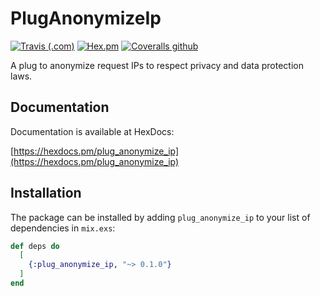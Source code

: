 # PlugAnonymizeIp

[![Travis (.com)](https://img.shields.io/travis/com/labtwentyfive/plug_anonymize_ip.svg)](https://travis-ci.com/labtwentyfive/plug_anonymize_ip) [![Hex.pm](https://img.shields.io/hexpm/v/plug_anonymize_ip.svg)](https://hex.pm/packages/plug_anonymize_ip) [![Coveralls github](https://img.shields.io/coveralls/github/labtwentyfive/plug_anonymize_ip.svg)](https://coveralls.io/github/labtwentyfive/plug_anonymize_ip)

A plug to anonymize request IPs to respect privacy and data protection laws.

## Documentation

Documentation is available at HexDocs:

[https://hexdocs.pm/plug_anonymize_ip](https://hexdocs.pm/plug_anonymize_ip)

## Installation

The package can be installed by adding `plug_anonymize_ip` to your list of
dependencies in `mix.exs`:

```elixir
def deps do
  [
    {:plug_anonymize_ip, "~> 0.1.0"}
  ]
end
```
